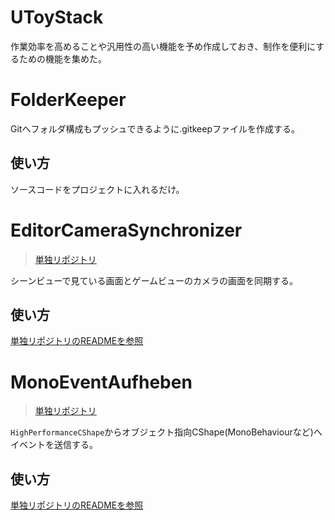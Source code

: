# UToyStack
作業効率を高めることや汎用性の高い機能を予め作成しておき、制作を便利にするための機能を集めた。

# FolderKeeper
Gitへフォルダ構成もプッシュできるように.gitkeepファイルを作成する。

## 使い方
ソースコードをプロジェクトに入れるだけ。

# EditorCameraSynchronizer
> [単独リポジトリ](https://github.com/nkc20236039/EditorCameraSynchronizer)

シーンビューで見ている画面とゲームビューのカメラの画面を同期する。

## 使い方
[単独リポジトリのREADMEを参照](https://github.com/nkc20236039/EditorCameraSynchronizer/blob/main/README.md)

# MonoEventAufheben
> [単独リポジトリ](https://github.com/nkc20236039/MonoEventAufheben)  

`HighPerformanceCShape`からオブジェクト指向CShape(MonoBehaviourなど)へイベントを送信する。

## 使い方
[単独リポジトリのREADMEを参照](https://github.com/nkc20236039/MonoEventAufheben/blob/main/README.md)